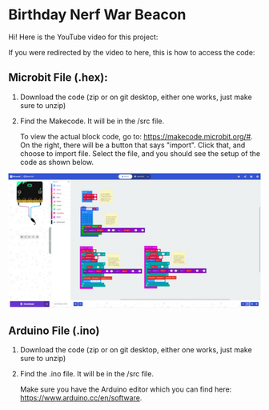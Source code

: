 # Birthday Nerf War Beacon

Hi! Here is the YouTube video for this project:

If you were redirected by the video to here, this is how to access the code:

## Microbit File (.hex):
1. Download the code (zip or on git desktop, either one works, just make sure to unzip)
2. Find the Makecode. It will be in the /src file.

	To view the actual block code, go to: https://makecode.microbit.org/#. On the right, there will be a button that says "import". Click that, and choose to import file. Select the file, and you should see the setup of the code as shown below.

![Makecode Block Code](/image/LiamBeaconBlockcode.png)

## Arduino File (.ino)
1. Download the code (zip or on git desktop, either one works, just make sure to unzip)
2. Find the .ino file. It will be in the /src file.

	Make sure you have the Arduino editor which you can find here: https://www.arduino.cc/en/software.
